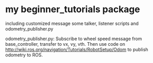 # my beginner_tutorials package

including customized message
some talker, listener scripts and odometry_publisher.py

odometry_publisher.py:
Subscribe to wheel speed message from base_controller, transfer to vx, vy, vth.
Then use code on http://wiki.ros.org/navigation/Tutorials/RobotSetup/Odom to publish odometry to ROS.
